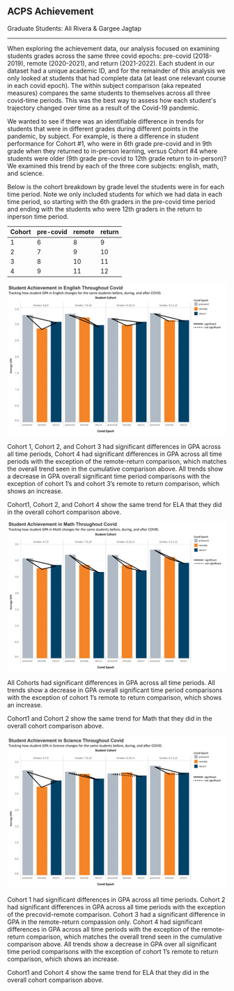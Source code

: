 ## ACPS Achievement
Graduate Students: Ali Rivera & Gargee Jagtap

------------------------------------------------------------------------------------------------------------------------------------------------------------------

When exploring the achievement data, our analysis focused on examining students grades across the same three covid epochs: pre-covid (2018-2019), remote (2020-2021), and return (2021-2022). Each student in our dataset had a unique academic ID, and for the remainder of this analysis we only looked at students that had complete data (at least one relevant course in each covid epoch). The within subject comparison (aka repeated measures) compares the same students to themselves across all three covid-time periods. This was the best way to assess how each student's trajectory changed over time as a result of the Covid-19 pandemic. 

We wanted to see if there was an identifiable difference in trends for students that were in different grades during different points in the pandemic, by subject. For example, is there a difference in student performance for Cohort #1, who were in 6th grade pre-covid and in 9th grade when they returned to in-person learning, versus Cohort #4 where students were older (9th grade pre-covid to 12th grade return to in-person)? We examined this trend by each of the three core subjects: english, math, and science. 

Below is the cohort breakdown by grade level the students were in for each time period. Note we only included students for which we had data in each time period, so starting with the 6th graders in the pre-covid time period and ending with the students who were 12th graders in the return to inperson time period. 

| Cohort | pre-covid | remote | return |
| ------ | --------- | ------ | ------ |
|   1    | 6         | 8      | 9      |
|   2    | 7         | 9      | 10     |
|   3    | 8         | 10     | 11     |
|   4    | 9         | 11     | 12     |

<p align="center">
<img width="600" src="https://github.com/roryblakc/3Cavs-ACPS/blob/main/Achievement%20Visuals/ELA2.jpg?raw=true"> 
</p>

Cohort 1, Cohort 2, and Cohort 3 had significant differences in GPA across all time periods, Cohort 4 had significant differences in GPA across all time periods with the exception of the remote-return comparison, which matches the overall trend seen in the cumulative comparison above. All trends show a decrease in GPA overall significant time period comparisons with the exception of cohort 1’s and cohort 3’s remote to return comparison, which shows an increase. 

Cohort1, Cohort 2, and Cohort 4 show the same trend for ELA that they did in the overall cohort comparison above.

<p align="center">
<img width="600" src="https://github.com/roryblakc/3Cavs-ACPS/blob/main/Achievement%20Visuals/Math2.jpg?raw=true"> 
</p>


All Cohorts had significant differences in GPA across all time periods. All trends show a decrease in GPA overall significant time period comparisons with the exception of cohort 1’s remote to return comparison, which shows an increase. 

Cohort1 and Cohort 2 show the same trend for Math that they did in the overall cohort comparison above.

<p align="center">
<img width="600" src="https://github.com/roryblakc/3Cavs-ACPS/blob/main/Achievement%20Visuals/Sci2.jpg?raw=true"> 
</p>


Cohort 1 had significant differences in GPA across all time periods. Cohort 2 had significant differences in GPA across all time periods with the exception of the precovid-remote comparison. Cohort 3 had a significant difference in GPA in the remote-return compassion only. Cohort 4 had significant differences in GPA across all time periods with the exception of the remote-return comparison, which matches the overall trend seen in the cumulative comparison above. All trends show a decrease in GPA over all significant time period comparisons with the exception of cohort 1’s remote to return comparison, which shows an increase. 

Cohort1 and Cohort 4 show the same trend for ELA that they did in the overall cohort comparison above.

